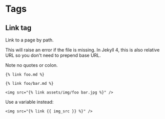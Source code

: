 # Tags

## Link tag

Link to a page by path. 

This will raise an error if the file is missing. In Jekyll 4, this is also relative URL so you don't need to prepend base URL.

Note no quotes or colon.
```liquid
{% link foo.md %}

{% link foo/bar.md %}
```


```liquid
<img src="{% link assets/img/foo bar.jpg %}" />
```

Use a variable instead:

```liquid
<img src="{% link {{ img_src }} %}" />
```
<!--stackedit_data:
eyJoaXN0b3J5IjpbMTM1NTc4ODA0NF19
-->